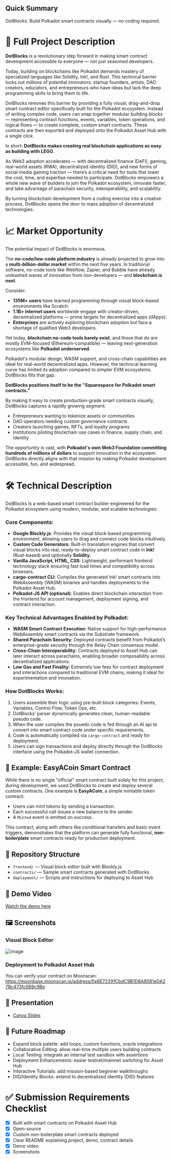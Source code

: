 ## Quick Summary
DotBlocks: Build Polkadot smart contracts visually — no coding required.

# 🚀 Full Project Description

**DotBlocks** is a revolutionary step forward in making smart contract development accessible to everyone — not just seasoned developers.

Today, building on blockchains like Polkadot demands mastery of specialized languages like Solidity, Ink!, and Rust. This technical barrier locks out millions of potential innovators: startup founders, artists, DAO creators, educators, and entrepreneurs who have ideas but lack the deep programming skills to bring them to life.

DotBlocks removes this barrier by providing a fully visual, drag-and-drop smart contract editor specifically built for the Polkadot ecosystem. Instead of writing complex code, users can snap together modular building blocks — representing contract functions, events, variables, token operations, and logical flows — to create complete, custom smart contracts. These contracts are then exported and deployed onto the Polkadot Asset Hub with a single click.

In short: **DotBlocks makes creating real blockchain applications as easy as building with LEGO.**

As Web3 adoption accelerates — with decentralized finance (DeFi), gaming, real-world assets (RWA), decentralized identity (DID), and new forms of social media gaining traction — there’s a critical need for tools that lower the cost, time, and expertise needed to participate. DotBlocks empowers a whole new wave of builders to join the Polkadot ecosystem, innovate faster, and take advantage of parachain security, interoperability, and scalability.

By turning blockchain development from a coding exercise into a creative process, DotBlocks opens the door to mass adoption of decentralized technologies.

# 📈 Market Opportunity

The potential impact of DotBlocks is enormous.

The **no-code/low-code platform industry** is already projected to grow into a **multi-billion-dollar market** within the next five years. In traditional software, no-code tools like Webflow, Zapier, and Bubble have already unleashed waves of innovation from non-developers — and **blockchain is next**.

Consider:
- **135M+ users** have learned programming through visual block-based environments like Scratch.
- **1.1B+ internet users** worldwide engage with creator-driven, decentralized platforms — prime targets for decentralized apps (dApps).
- **Enterprises** are actively exploring blockchain adoption but face a shortage of qualified Web3 developers.

Yet today, **blockchain no-code tools barely exist**, and those that do are mostly EVM-focused (Ethereum-compatible) — leaving next-generation ecosystems like **Polkadot underserved**.

Polkadot's modular design, WASM support, and cross-chain capabilities are ideal for real-world decentralized apps. However, the technical learning curve has limited its adoption compared to simpler EVM ecosystems. DotBlocks fills that gap.

**DotBlocks positions itself to be the "Squarespace for Polkadot smart contracts."**

By making it easy to create production-grade smart contracts visually, DotBlocks captures a rapidly growing segment:
- Entrepreneurs wanting to tokenize assets or communities
- DAO operators needing custom governance contracts
- Creators launching games, NFTs, and loyalty programs
- Institutions piloting blockchain use cases in finance, supply chain, and identity

The opportunity is vast, with **Polkadot's own Web3 Foundation committing hundreds of millions of dollars** to support innovation in the ecosystem. DotBlocks directly aligns with that mission by making Polkadot development accessible, fun, and widespread.

# 🛠️ Technical Description

DotBlocks is a web-based smart contract builder engineered for the Polkadot ecosystem using modern, modular, and scalable technologies:

### Core Components:
- **Google Blockly.js**: Provides the visual block-based programming environment, allowing users to drag and connect code blocks intuitively.
- **Custom Code Generators**: Built-in translation engines that convert visual blocks into real, ready-to-deploy smart contract code in **Ink!** (Rust-based) and optionally **Solidity**.
- **Vanilla JavaScript, HTML, CSS**: Lightweight, performant frontend technology stack ensuring fast load times and compatibility across browsers.
- **cargo-contract CLI**: Compiles the generated Ink! smart contracts into WebAssembly (WASM) binaries and handles deployments to the Polkadot Asset Hub.
- **Polkadot-JS API (optional)**: Enables direct blockchain interaction from the frontend for account management, deployment signing, and contract interaction.

### Key Technical Advantages Enabled by Polkadot:
- **WASM Smart Contract Execution**: Native support for high-performance WebAssembly smart contracts via the Substrate framework.
- **Shared Parachain Security**: Deployed contracts benefit from Polkadot’s enterprise-grade security through the Relay Chain consensus model.
- **Cross-Chain Interoperability**: Contracts deployed to Asset Hub can later interact across parachains, enabling broader composability across decentralized applications.
- **Low Gas and Fast Finality**: Extremely low fees for contract deployment and interactions compared to traditional EVM chains, making it ideal for experimentation and innovation.

### How DotBlocks Works:
1. Users assemble their logic using pre-built block categories: Events, Variables, Control Flow, Token Ops, etc.
2. DotBlocks’ parser dynamically generates clean, human-readable pseudo code.
3. When the user compiles the psuedo code is fed through an AI api to convert into smart contract code under specific requirements.
4. Code is automatically compiled via `cargo-contract` and ready for deployment.
5. Users can sign transactions and deploy directly through the DotBlocks interface using the Polkadot-JS wallet connection.

## 🧪 Example: EasyACoin Smart Contract

While there is no single "official" smart contract built solely for this project, during development, we used DotBlocks to create and deploy several custom contracts. One example is **EasyACoin**, a simple mintable token contract:

- Users can mint tokens by sending a transaction.
- Each successful call issues a new balance to the sender.
- A `Minted` event is emitted on success.

This contract, along with others like conditional transfers and basic event triggers, demonstrates that the platform can generate fully functional, **non-boilerplate** smart contracts ready for production deployment.

## 📂 Repository Structure

- `frontend/` — Visual block editor built with Blockly.js
- `contracts/` — Sample smart contracts generated with DotBlocks
- `deployment/` — Scripts and instructions for deploying to Asset Hub

## 🎥 Demo Video
[Watch the demo here]((https://youtu.be/e_C6CgF9gcg))

## 🖼️ Screenshots

### Visual Block Editor
![image](https://github.com/user-attachments/assets/1a68ca46-f2cb-436a-ace3-386473223257)

### Deployment to Polkadot Asset Hub
You can verify your contract on Moonscan: https://moonbase.moonscan.io/address/0x6E72291CbdC9B1D8A8581eDA27Bc473fc5B9c9Be

## 🎤 Presentation

- [Canva Slides](https://www.canva.com/design/DAGl1Luz10w/NHlIED-6P4g44mCRlnXzhw/edit?utm_content=DAGl1Luz10w&utm_campaign=designshare&utm_medium=link2&utm_source=sharebutton)
  
## 🔮 Future Roadmap

- Expand block palette: add loops, custom functions, oracle integrations
- Collaborative Editing: allow real-time multiple users building contracts
- Local Testing: integrate an internal test sandbox with assertions
- Deployment Enhancements: easier testnet/mainnet switching for Asset Hub
- Interactive Tutorials: add mission-based beginner walkthroughs
- DID/Identity Blocks: extend to decentralized identity (DID) features

# ✅ Submission Requirements Checklist

- [x] Built with smart contracts on Polkadot Asset Hub
- [x] Open-source
- [x] Custom non-boilerplate smart contracts deployed
- [x] Clear README explaining project, demo, contract details
- [x] Demo video
- [x] Screenshots
